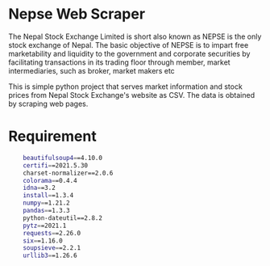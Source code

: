 # Nepse Web Scraper

The Nepal Stock Exchange Limited is short also known as NEPSE is the only stock exchange of Nepal. The basic objective of NEPSE is to impart free marketability and liquidity to the government and corporate securities by facilitating transactions in its trading floor through member, market intermediaries, such as broker, market makers etc

This is simple python project that serves market information and stock prices from Nepal Stock Exchange's website as CSV. The data is obtained by scraping web pages.

# Requirement

```bash
    beautifulsoup4==4.10.0
    certifi==2021.5.30
    charset-normalizer==2.0.6
    colorama==0.4.4
    idna==3.2
    install==1.3.4
    numpy==1.21.2
    pandas==1.3.3
    python-dateutil==2.8.2
    pytz==2021.1
    requests==2.26.0
    six==1.16.0
    soupsieve==2.2.1
    urllib3==1.26.6
```
    
